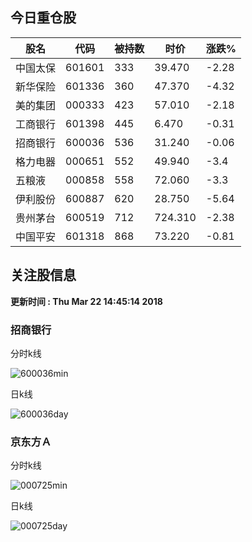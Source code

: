 
## 今日重仓股 

|股名|代码|被持数|时价|涨跌%|
|---|---|---|---|---|
|中国太保|601601|333|39.470|-2.28|
|新华保险|601336|360|47.370|-4.32|
|美的集团|000333|423|57.010|-2.18|
|工商银行|601398|445|6.470|-0.31|
|招商银行|600036|536|31.240|-0.06|
|格力电器|000651|552|49.940|-3.4|
|五粮液|000858|558|72.060|-3.3|
|伊利股份|600887|620|28.750|-5.64|
|贵州茅台|600519|712|724.310|-2.38|
|中国平安|601318|868|73.220|-0.81|

## 关注股信息
**更新时间 : Thu Mar 22 14:45:14 2018**
### 招商银行 
分时k线

![600036min](http://image.sinajs.cn/newchart/min/n/sh600036.gif)

日k线

![600036day](http://image.sinajs.cn/newchart/daily/n/sh600036.gif)

### 京东方Ａ 
分时k线

![000725min](http://image.sinajs.cn/newchart/min/n/sz000725.gif)

日k线

![000725day](http://image.sinajs.cn/newchart/daily/n/sz000725.gif)
